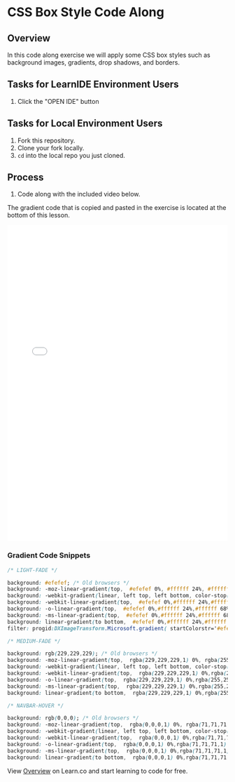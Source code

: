 # CSS Box Style Code Along

## Overview

In this code along exercise we will apply some CSS box styles such as background images, gradients, drop shadows, and  borders.

## Tasks for LearnIDE Environment Users

1. Click the "OPEN IDE" button

## Tasks for Local Environment Users

1. Fork this repository.
2. Clone your fork locally.
3. `cd` into the local repo you just cloned.

## Process 
1. Code along with the included video below.

The gradient code that is copied and pasted in the exercise is located at the bottom of this lesson.

<iframe width="100%" height="720" src="//www.youtube.com/embed/Y4El1I-hagQ?rel=0&controls=1&showinfo=1" frameborder="0" allowfullscreen></iframe>

### Gradient Code Snippets

```css
/* LIGHT-FADE */

background: #efefef; /* Old browsers */
background: -moz-linear-gradient(top,  #efefef 0%, #ffffff 24%, #ffffff 68%, #dddddd 100%); /* FF3.6+ */
background: -webkit-gradient(linear, left top, left bottom, color-stop(0%,#efefef), color-stop(24%,#ffffff), color-stop(68%,#ffffff), color-stop(100%,#dddddd)); /* Chrome,Safari4+ */
background: -webkit-linear-gradient(top,  #efefef 0%,#ffffff 24%,#ffffff 68%,#dddddd 100%); /* Chrome10+,Safari5.1+ */
background: -o-linear-gradient(top,  #efefef 0%,#ffffff 24%,#ffffff 68%,#dddddd 100%); /* Opera 11.10+ */
background: -ms-linear-gradient(top,  #efefef 0%,#ffffff 24%,#ffffff 68%,#dddddd 100%); /* IE10+ */
background: linear-gradient(to bottom,  #efefef 0%,#ffffff 24%,#ffffff 68%,#dddddd 100%); /* W3C */
filter: progid:DXImageTransform.Microsoft.gradient( startColorstr='#efefef', endColorstr='#dddddd',GradientType=0 ); /* IE6-9 */
```

```css
/* MEDIUM-FADE */

background: rgb(229,229,229); /* Old browsers */
background: -moz-linear-gradient(top,  rgba(229,229,229,1) 0%, rgba(255,255,255,1) 99%); /* FF3.6+ */
background: -webkit-gradient(linear, left top, left bottom, color-stop(0%,rgba(229,229,229,1)), color-stop(99%,rgba(255,255,255,1))); /* Chrome,Safari4+ */
background: -webkit-linear-gradient(top,  rgba(229,229,229,1) 0%,rgba(255,255,255,1) 99%); /* Chrome10+,Safari5.1+ */
background: -o-linear-gradient(top,  rgba(229,229,229,1) 0%,rgba(255,255,255,1) 99%); /* Opera 11.10+ */
background: -ms-linear-gradient(top,  rgba(229,229,229,1) 0%,rgba(255,255,255,1) 99%); /* IE10+ */
background: linear-gradient(to bottom,  rgba(229,229,229,1) 0%,rgba(255,255,255,1) 99%); /* W3C */
```

```css
/* NAVBAR-HOVER */

background: rgb(0,0,0); /* Old browsers */
background: -moz-linear-gradient(top,  rgba(0,0,0,1) 0%, rgba(71,71,71,1) 28%, rgba(81,81,81,1) 35%, rgba(71,71,71,1) 72%, rgba(43,43,43,1) 87%, rgba(28,28,28,1) 91%, rgba(0,0,0,1) 100%); /* FF3.6+ */
background: -webkit-gradient(linear, left top, left bottom, color-stop(0%,rgba(0,0,0,1)), color-stop(28%,rgba(71,71,71,1)), color-stop(35%,rgba(81,81,81,1)), color-stop(72%,rgba(71,71,71,1)), color-stop(87%,rgba(43,43,43,1)), color-stop(91%,rgba(28,28,28,1)), color-stop(100%,rgba(0,0,0,1))); /* Chrome,Safari4+ */
background: -webkit-linear-gradient(top,  rgba(0,0,0,1) 0%,rgba(71,71,71,1) 28%,rgba(81,81,81,1) 35%,rgba(71,71,71,1) 72%,rgba(43,43,43,1) 87%,rgba(28,28,28,1) 91%,rgba(0,0,0,1) 100%); /* Chrome10+,Safari5.1+ */
background: -o-linear-gradient(top,  rgba(0,0,0,1) 0%,rgba(71,71,71,1) 28%,rgba(81,81,81,1) 35%,rgba(71,71,71,1) 72%,rgba(43,43,43,1) 87%,rgba(28,28,28,1) 91%,rgba(0,0,0,1) 100%); /* Opera 11.10+ */
background: -ms-linear-gradient(top,  rgba(0,0,0,1) 0%,rgba(71,71,71,1) 28%,rgba(81,81,81,1) 35%,rgba(71,71,71,1) 72%,rgba(43,43,43,1) 87%,rgba(28,28,28,1) 91%,rgba(0,0,0,1) 100%); /* IE10+ */
background: linear-gradient(to bottom,  rgba(0,0,0,1) 0%,rgba(71,71,71,1) 28%,rgba(81,81,81,1) 35%,rgba(71,71,71,1) 72%,rgba(43,43,43,1) 87%,rgba(28,28,28,1) 91%,rgba(0,0,0,1) 100%); /* W3C */
```

<p data-visibility='hidden'>View <a href='https://learn.co/lessons/fe-code-along-ex-5' title='Overview'>Overview</a> on Learn.co and start learning to code for free.</p>
